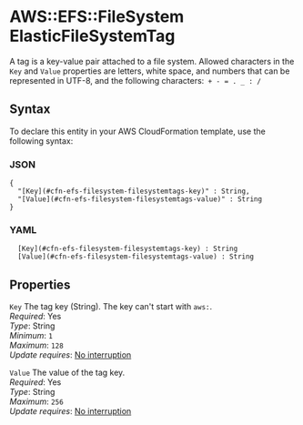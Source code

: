 # AWS::EFS::FileSystem ElasticFileSystemTag<a name="aws-properties-efs-filesystem-filesystemtags"></a>

A tag is a key\-value pair attached to a file system\. Allowed characters in the `Key` and `Value` properties are letters, white space, and numbers that can be represented in UTF\-8, and the following characters:` + - = . _ : /` 

## Syntax<a name="aws-properties-efs-filesystem-filesystemtags-syntax"></a>

To declare this entity in your AWS CloudFormation template, use the following syntax:

### JSON<a name="aws-properties-efs-filesystem-filesystemtags-syntax.json"></a>

```
{
  "[Key](#cfn-efs-filesystem-filesystemtags-key)" : String,
  "[Value](#cfn-efs-filesystem-filesystemtags-value)" : String
}
```

### YAML<a name="aws-properties-efs-filesystem-filesystemtags-syntax.yaml"></a>

```
﻿  [Key](#cfn-efs-filesystem-filesystemtags-key) : String
﻿  [Value](#cfn-efs-filesystem-filesystemtags-value) : String
```

## Properties<a name="aws-properties-efs-filesystem-filesystemtags-properties"></a>

`Key`  <a name="cfn-efs-filesystem-filesystemtags-key"></a>
The tag key \(String\)\. The key can't start with `aws:`\.  
*Required*: Yes  
*Type*: String  
*Minimum*: `1`  
*Maximum*: `128`  
*Update requires*: [No interruption](https://docs.aws.amazon.com/AWSCloudFormation/latest/UserGuide/using-cfn-updating-stacks-update-behaviors.html#update-no-interrupt)

`Value`  <a name="cfn-efs-filesystem-filesystemtags-value"></a>
The value of the tag key\.  
*Required*: Yes  
*Type*: String  
*Maximum*: `256`  
*Update requires*: [No interruption](https://docs.aws.amazon.com/AWSCloudFormation/latest/UserGuide/using-cfn-updating-stacks-update-behaviors.html#update-no-interrupt)